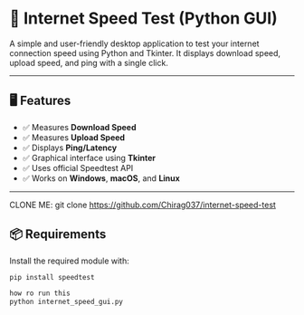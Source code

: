 
# 📶 Internet Speed Test (Python GUI)

A simple and user-friendly desktop application to test your internet connection speed using Python and Tkinter. It displays download speed, upload speed, and ping with a single click.

---

## 🖥️ Features

- ✅ Measures **Download Speed**
- ✅ Measures **Upload Speed**
- ✅ Displays **Ping/Latency**
- ✅ Graphical interface using **Tkinter**
- ✅ Uses official Speedtest API
- ✅ Works on **Windows**, **macOS**, and **Linux**

---
CLONE ME: git clone https://github.com/Chirag037/internet-speed-test
## 📦 Requirements


Install the required module with:

```bash
pip install speedtest

how ro run this 
python internet_speed_gui.py
